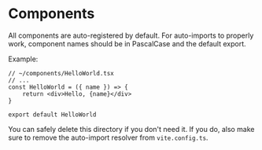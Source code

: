 # Components

All components are auto-registered by default.
For auto-imports to properly work, 
component names should be in PascalCase and the default export.

Example:
```tsx
// ~/components/HelloWorld.tsx
// ...
const HelloWorld = ({ name }) => {
    return <div>Hello, {name}</div>
}

export default HelloWorld
```

You can safely delete this directory if you don't need it.
If you do, also make sure to remove the auto-import resolver from `vite.config.ts`.
